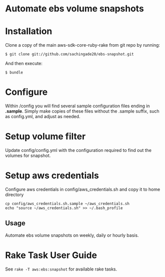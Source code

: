 # Automate ebs volume snapshots

# Installation
Clone a copy of the main aws-sdk-core-ruby-rake from git repo by running:

    $ git clone git://github.com/sachingade20/ebs-snapshot.git

And then execute:

    $ bundle

# Configure
Within /config you will find several sample configuration files ending in **.sample**. Simply make copies of these files without the .sample suffix, such as config.yml, and adjust as needed.

# Setup volume filter
Update config/config.yml with the configuration required to find out the volumes for snapshot.

# Setup aws credentials
Configure aws credentials in config/aws_credentials.sh and copy it to home directory

    cp config/aws_credentials.sh.sample ~/aws_credentials.sh
    echo "source ~/aws_credentials.sh" >> ~/.bash_profile

## Usage
Automate ebs volume snapshots on weekly, daily or hourly basis.

# Rake Task User Guide
See `rake -T aws:ebs:snapshot` for available rake tasks.
